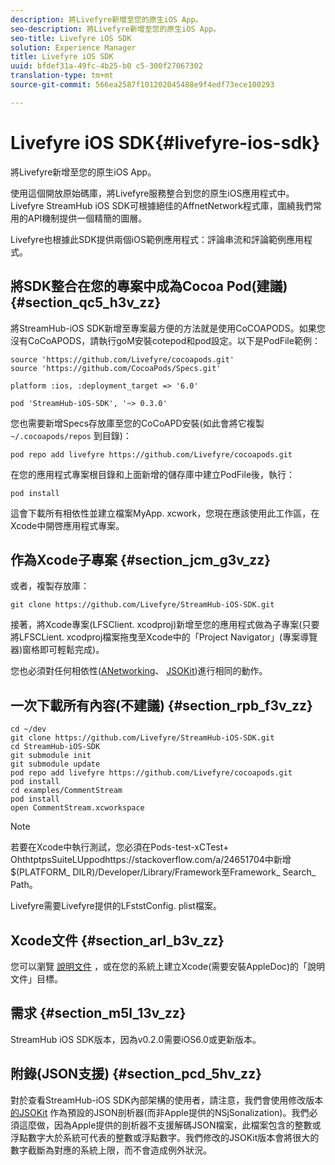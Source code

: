 ```yaml
---
description: 將Livefyre新增至您的原生iOS App。
seo-description: 將Livefyre新增至您的原生iOS App。
seo-title: Livefyre iOS SDK
solution: Experience Manager
title: Livefyre iOS SDK
uuid: bfdef31a-49fc-4b25-b0 c5-300f27067302
translation-type: tm+mt
source-git-commit: 566ea2587f101202045488e9f4edf73ece100293

---
```



# Livefyre iOS SDK{#livefyre-ios-sdk}

將Livefyre新增至您的原生iOS App。

使用這個開放原始碼庫，將Livefyre服務整合到您的原生iOS應用程式中。Livefyre StreamHub iOS SDK可根據絕佳的AffnetNetwork程式庫，圍繞我們常用的API機制提供一個精簡的圖層。

Livefyre也根據此SDK提供兩個iOS範例應用程式：評論串流和評論範例應用程式。

## 將SDK整合在您的專案中成為Cocoa Pod(建議) {#section_qc5_h3v_zz}

將StreamHub-iOS SDK新增至專案最方便的方法就是使用CoCOAPODS。如果您沒有CoCoAPODS，請執行goM安裝cotepod和pod設定。以下是PodFile範例：

```
source 'https://github.com/Livefyre/cocoapods.git' 
source 'https://github.com/CocoaPods/Specs.git' 
  
platform :ios, :deployment_target => '6.0' 
  
pod 'StreamHub-iOS-SDK', '~> 0.3.0'
```

您也需要新增Specs存放庫至您的CoCoAPD安裝(如此會將它複製 `~/.cocoapods/repos` 到目錄)：

```
pod repo add livefyre https://github.com/Livefyre/cocoapods.git
```

在您的應用程式專案根目錄和上面新增的儲存庫中建立PodFile後，執行：

```
pod install
```

這會下載所有相依性並建立檔案MyApp. xcwork，您現在應該使用此工作區，在Xcode中開啓應用程式專案。

## 作為Xcode子專案 {#section_jcm_g3v_zz}

或者，複製存放庫：

```
git clone https://github.com/Livefyre/StreamHub-iOS-SDK.git 
```

接著，將Xcode專案(LFSClient. xcodproj)新增至您的應用程式做為子專案(只要將LFSCLient. xcodproj檔案拖曳至Xcode中的「Project Navigator」(專案導覽器)窗格即可輕鬆完成)。

您也必須對任何相依性([ANetworking](https://github.com/AFNetworking/AFNetworking)、 [JSOKit](https://github.com/escherba/JSONKit))進行相同的動作。

## 一次下載所有內容(不建議) {#section_rpb_f3v_zz}

```
cd ~/dev 
git clone https://github.com/Livefyre/StreamHub-iOS-SDK.git 
cd StreamHub-iOS-SDK 
git submodule init 
git submodule update 
pod repo add livefyre https://github.com/Livefyre/cocoapods.git 
pod install 
cd examples/CommentStream 
pod install 
open CommentStream.xcworkspace
```

>[!NOTE]
>
>若要在Xcode中執行測試，您必須在Pods-test-xCTest+ OhthtptpsSuiteLUppodhttps://stackoverflow.com/a/24651704[](https://stackoverflow.com/a/24651704)中新增$(PLATFORM_ DILR)/Developer/Library/Framework至Framework_ Search_ Path。

Livefyre需要Livefyre提供的LFststConfig. plist檔案。

## Xcode文件 {#section_arl_b3v_zz}

您可以瀏覽 [說明文件](https://livefyre.github.com/StreamHub-iOS-SDK/) ，或在您的系統上建立Xcode(需要安裝AppleDoc)的「說明文件」目標。

## 需求 {#section_m5l_13v_zz}

StreamHub iOS SDK版本，因為v0.2.0需要iOS6.0或更新版本。

## 附錄(JSON支援) {#section_pcd_5hv_zz}

對於查看StreamHub-iOS SDK內部架構的使用者，請注意，我們會使用修改版本 [的JSOKit](https://github.com/escherba/JSONKit) 作為預設的JSON剖析器(而非Apple提供的NSjSonalization)。我們必須這麼做，因為Apple提供的剖析器不支援解碼JSON檔案，此檔案包含的整數或浮點數字大於系統可代表的整數或浮點數字。我們修改的JSOKit版本會將很大的數字截斷為對應的系統上限，而不會造成例外狀況。
